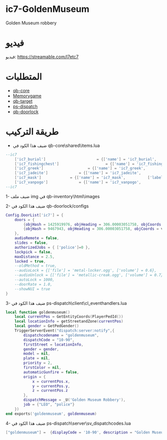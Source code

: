 # ic7-GoldenMuseum
Golden Museum robbery

# فيديو

فيديو: https://streamable.com/l7etc7



# المتطلبات

* [qb-core](https://github.com/qbcore-framework/qb-core)
* [Memorygame](https://github.com/pushkart2/memorygame)
* [qb-target](https://github.com/qbcore-framework/qb-target)
* [ps-dispatch](https://github.com/Project-Sloth/ps-dispatch)
* [qb-doorlock](https://github.com/qbcore-framework/qb-doorlock)

# طريقة التركيب

-  ضيف هذا الكود في 
qb-core\shared\items.lua
```lua
--ic7
    ['ic7_burial'] 		 				 = {['name'] = 'ic7_burial', 						['label'] = 'قطعة اثرية مصرية', 					['weight'] = 1000, 	    ['type'] = 'item', 		['image'] = 'ic7_burial-mask.png', 				['unique'] = false, 	['useable'] = true, 	['shouldClose'] = true,	   ['combinable'] = nil,   ['description'] = 'قطعة اثرية مصرية من المتحف الذهبي'},
	['ic7_fishingchest'] 		 			 = {['name'] = 'ic7_fishingchest', 					['label'] = 'صندوق اثرية', 				['weight'] = 1000, 	    ['type'] = 'item', 		['image'] = 'ic7_fishingchest.png', 				['unique'] = false, 	['useable'] = true, 	['shouldClose'] = true,	   ['combinable'] = nil,   ['description'] = 'صندوق اثرية من المتحف الذهبي'},
	['ic7_greek'] 				 	 = {['name'] = 'ic7_greek', 			    	['label'] = 'االتمثال الفديم', 				['weight'] = 1000, 		['type'] = 'item', 		['image'] = 'ic7_greek-bust.png', 			['unique'] = false, 	['useable'] = true, 	['shouldClose'] = true,	   ['combinable'] = nil,   ['description'] = 'االتمثال القديم من المتحف الذهبي'},
	['ic7_jadeite'] 			 = {['name'] = 'ic7_jadeite', 			  	['label'] = 'الماسة خضراء', 				['weight'] = 1000, 	['type'] = 'item', 		['image'] = 'ic7_jadeite-stone.png', 		['unique'] = false, 	['useable'] = true, 	['shouldClose'] = true,	   ['combinable'] = nil,   ['description'] = 'الماسة خضراء من المتحف الذهبي'},
	['ic7_mask'] 			 = {['name'] = 'ic7_mask', 			['label'] = 'القناع الذهبي', 		['weight'] = 1000, 		['type'] = 'item', 		['image'] = 'ic7_vip_mask.png', 			['unique'] = false, 	['useable'] = false, 	['shouldClose'] = false,   ['combinable'] = nil,   ['description'] = 'القناع الذهبي من المتحف الذهبي'},
	['ic7_vanpogo'] 			 = {['name'] = 'ic7_vanpogo', 			['label'] = 'التمثال الذهبي', 		['weight'] = 1000, 		['type'] = 'item', 		['image'] = 'ic7_vanpogo.png', 			['unique'] = false, 	['useable'] = false, 	['shouldClose'] = false,   ['combinable'] = nil,   ['description'] = 'التمثال الذهبي من المتحف الذهبي'},
--ic7
```

1- ضيف ملف img في 
qb-inventory\html\images

2- ضيف هذا الكود في 
qb-doorlock/configs
```lua
Config.DoorList['ic7'] = {
    doors = {
        {objHash = 1425919976, objHeading = 306.00003051758, objCoords = vec3(-631.955383, -236.333267, 38.206532)},
        {objHash = 9467943, objHeading = 306.00003051758, objCoords = vec3(-630.426514, -238.437546, 38.206532)}
    },
    audioRemote = false,
    slides = false,
    authorizedJobs = { ['police']=0 },
    lockpick = false,
    maxDistance = 2.5,
    locked = true,
    --oldMethod = true,
    --audioLock = {['file'] = 'metal-locker.ogg', ['volume'] = 0.6},
    --audioUnlock = {['file'] = 'metallic-creak.ogg', ['volume'] = 0.7},
    --autoLock = 1000,
    --doorRate = 1.0,
    --showNUI = true
}
```

3- ضيف هذا الكود في 
ps-dispatch\client\cl_eventhandlers.lua
```lua
local function goldenmuseum()
    local currentPos = GetEntityCoords(PlayerPedId())
    local locationInfo = getStreetandZone(currentPos)
    local gender = GetPedGender()
    TriggerServerEvent("dispatch:server:notify",{
        dispatchcodename = "goldenmuseum", 
        dispatchCode = "10-90",
        firstStreet = locationInfo,
        gender = gender,
        model = nil,
        plate = nil,
        priority = 2, 
        firstColor = nil,
        automaticGunfire = false,
        origin = {
            x = currentPos.x,
            y = currentPos.y,
            z = currentPos.z
        },
        dispatchMessage = _U('Golden Museum Robbery'), 
        job = {"LEO", "police"} 
    })
end exports('goldenmuseum', goldenmuseum)
```
4- ضيف هذا الكود في 
ps-dispatch\server\sv_dispatchcodes.lua
```lua
["goldenmuseum"] =  {displayCode = '10-90', description = "Golden Museum Robbery In Progress", radius = 0, recipientList = {'LEO', 'police'}, blipSprite = 124, blipColour = 59, blipScale = 1.5, blipLength = 2, sound = "robberysound", offset = "false", blipflash = "false"},
```

